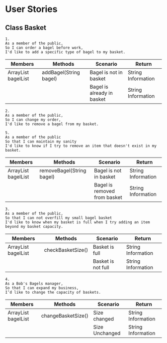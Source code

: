 # User Stories

## Class Basket
```
1.
As a member of the public,
So I can order a bagel before work,
I'd like to add a specific type of bagel to my basket.
```

| Members                     | Methods                | Scenario                   | Return             |
|-----------------------------|------------------------|----------------------------|--------------------|
| ArrayList<String> bagelList | addBagel(String bagel) | Bagel is not in basket     | String Information |
|                             |                        | Bagel is already in basket | String Information |

```
2.
As a member of the public,
So I can change my order,
I'd like to remove a bagel from my basket.

5.
As a member of the public
So that I can maintain my sanity
I'd like to know if I try to remove an item that doesn't exist in my basket.
```

| Members                     | Methods                   | Scenario                     | Return             |
|-----------------------------|---------------------------|------------------------------|--------------------|
| ArrayList<String> bagelList | removeBagel(String bagel) | Bagel is not in basket       | String Information |
|                             |                           | Bagel is removed from basket | String Information |

```
3.
As a member of the public,
So that I can not overfill my small bagel basket
I'd like to know when my basket is full when I try adding an item beyond my basket capacity.
```

| Members                     | Methods           | Scenario           | Return             |
|-----------------------------|-------------------|--------------------|--------------------|
| ArrayList<String> bagelList | checkBasketSize() | Basket is full     | String Information |
|                             |                   | Basket is not full | String Information |

```
4.
As a Bob's Bagels manager,
So that I can expand my business,
I’d like to change the capacity of baskets.
```

| Members                     | Methods            | Scenario       | Return             |
|-----------------------------|--------------------|----------------|--------------------|
| ArrayList<String> bagelList | changeBasketSize() | Size changed   | String Information |
|                             |                    | Size Unchanged | String Information |
